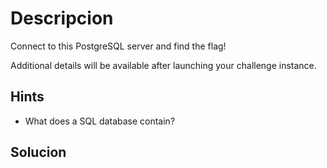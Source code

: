 
# Descripcion
Connect to this PostgreSQL server and find the flag!

Additional details will be available after launching your challenge instance.

## Hints
- What does a SQL database contain?

## Solucion


